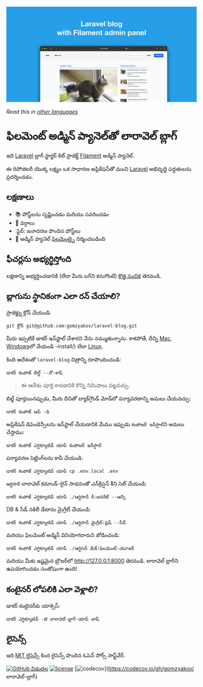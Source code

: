 ![ఫిలమెంట్ అడ్మిన్ ప్యానెల్‌తో లారావెల్ బ్లాగ్](../docs/social-preview-en.png)

_Read this in [other languages](./Translations.md)_

# ఫిలమెంట్ అడ్మిన్ ప్యానెల్‌తో లారావెల్ బ్లాగ్

ఇది [Laravel](https://laravel.com) బ్లాగ్ స్టార్టర్ కిట్ ప్రాజెక్ట్ [Filament](https://filamentphp.com) అడ్మిన్ ప్యానెల్.

ఈ రిపోజిటరీ యొక్క లక్ష్యం ఒక సాధారణ అప్లికేషన్‌తో మంచి [Laravel](https://laravel.com) అభివృద్ధి పద్ధతులను ప్రదర్శించడం.

## లక్షణాలు

- 📚 పోస్ట్‌లను సృష్టించడం మరియు సవరించడం
- 🥑 వర్గాలు
- :ఫైర్: జనాదరణ పొందిన పోస్ట్‌లు
- 🎉 అడ్మిన్ ప్యానెల్ [ఫిలమెంట్](https://filamentphp.com)పై నిర్మించబడింది

## ఫీచర్లను అభ్యర్థిస్తోంది

లక్షణాన్ని అభ్యర్థించడానికి (లేదా మీరు బగ్‌ని కనుగొంటే) [కొత్త సంచిక](https://github.com/gomzyakov/laravel-blog/issues/new) తెరవండి.

## బ్లాగును స్థానికంగా ఎలా రన్ చేయాలి?

ప్రాజెక్ట్ను క్లోన్ చేయండి:

```బాష్
git క్లోన్ git@github.com:gomzyakov/laravel-blog.git
```

మీరు ఇప్పటికే డాకర్ ఇన్‌స్టాల్ చేశారని నేను నమ్ముతున్నాను. కాకపోతే, దీన్ని [Mac](https://docs.docker.com/desktop/install/mac-install/), [Windows](https://docs.docker.com/desktop/install/windows)లో చేయండి -install/) లేదా [Linux](https://docs.docker.com/desktop/install/linux-install/).

కింది ఆదేశంతో `laravel-blog` చిత్రాన్ని రూపొందించండి:

```బాష్
డాకర్ కంపోజ్ బిల్డ్ --నో-కాష్
```

>ఈ ఆదేశం పూర్తి కావడానికి కొన్ని నిమిషాలు పట్టవచ్చు.

బిల్డ్ పూర్తయినప్పుడు, మీరు దీనితో బ్యాక్‌గ్రౌండ్ మోడ్‌లో పర్యావరణాన్ని అమలు చేయవచ్చు:

```బాష్
డాకర్ కంపోజ్ అప్ -డి
```

అప్లికేషన్ డిపెండెన్సీలను ఇన్‌స్టాల్ చేయడానికి మేము ఇప్పుడు `కంపోజర్ ఇన్‌స్టాల్`ని అమలు చేస్తాము:

```బాష్
డాకర్ కంపోజ్ ఎగ్జిక్యూటివ్ యాప్ కంపోజర్ ఇన్‌స్టాల్
```

పర్యావరణ సెట్టింగ్‌లను కాపీ చేయండి:

```బాష్
డాకర్ కంపోజ్ ఎగ్జిక్యూటివ్ యాప్ cp .env.local .env
```

`ఆర్టిసాన్` లారావెల్ కమాండ్-లైన్ సాధనంతో ఎన్‌క్రిప్షన్ కీని సెట్ చేయండి:

```బాష్
డాకర్ కంపోజ్ ఎగ్జిక్యూటివ్ యాప్ ./ఆర్టిసాన్ కీ:జనరేట్ --ఆన్సి
```

DB & సీడ్ నకిలీ డేటాను మైగ్రేట్ చేయండి:

```బాష్
డాకర్ కంపోజ్ ఎగ్జిక్యూటివ్ యాప్ ./ఆర్టిసాన్ మైగ్రేట్:ఫ్రెష్ --సీడ్
```

మరియు ఫిలమెంట్ అడ్మిన్ వినియోగదారుని జోడించండి:

```బాష్
డాకర్ కంపోజ్ ఎగ్జిక్యూటివ్ యాప్ ./ఆర్టిసన్ మేక్:ఫిలమెంట్-యూజర్
```

మరియు మీకు ఇష్టమైన బ్రౌజర్‌లో http://127.0.0.1:8000 తెరవండి. లారావెల్ బ్లాగ్‌ని ఉపయోగించడం సంతోషంగా ఉంది!

## కంటైనర్ లోపలికి ఎలా వెళ్లాలి?

డాకర్ కంటైనర్‌కు యాక్సెస్:

```బాష్
డాకర్ ఎగ్జిక్యూటివ్ -టి లారావెల్-బ్లాగ్-యాప్ బాష్
```

## లైసెన్స్

ఇది [MIT లైసెన్స్](https://github.com/gomzyakov/php-code-style/blob/main/LICENSE) కింద లైసెన్స్ పొందిన ఓపెన్ సోర్స్ సాఫ్ట్‌వేర్.


[![GitHub విడుదల](https://img.shields.io/github/release/gomzyakov/laravel-blog.svg)](https://github.com/gomzyakov/laravel-blog/releases/latest)
[![license](https://img.shields.io/badge/License-MIT-green.svg)](https://github.com/gomzyakov/laravel-blog/blob/development/LICENSE)
[![codecov](https://codecov.io/gh/gomzyakov/laravel-blog/branch/main/graph/badge.svg?token=4CYTVMVUYV)](https://codecov.io/gh/gomzyakov/ లారావెల్-బ్లాగ్)
